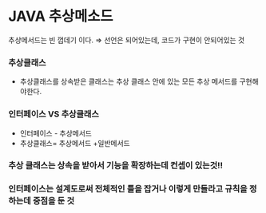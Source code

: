# JAVA 추상메소드

추상메서드는 빈 껍데기 이다. ⇒ 선언은 되어있는데, 코드가 구현이 안되어있는 것

### 추상클래스

- 추상클래스를 상속받은 클래스는 추상 클래스 안에 있는 모든 추상 메서드를 구현해야한다.

### 인터페이스 VS 추상클래스

- 인터페이스 - 추상메서드
- 추상클래스= 추상메서드 +일반메서드

### 추상 클래스는 상속을 받아서 기능을 확장하는데 컨셉이 있는것!!

### 인터페이스는 설계도로써 전체적인 틀을 잡거나 이렇게 만들라고 규칙을 정하는데 중점을 둔 것